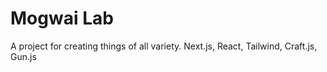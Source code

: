 # Mogwai Lab

A project for creating things of all variety. Next.js, React, Tailwind, Craft.js, Gun.js
